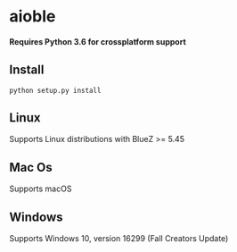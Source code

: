 # aioble

#### Requires Python 3.6 for crossplatform support

## Install
```
python setup.py install
```

## Linux  
Supports Linux distributions with BlueZ >= 5.45
## Mac Os  
Supports macOS
## Windows  
Supports Windows 10, version 16299 (Fall Creators Update)